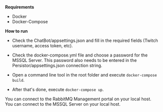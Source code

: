 ****Requirements****

 - Docker
 - Docker-Compose

****How to run****

 - Check the ChatBot/appsettings.json and fill in the required fields (Twitch username, access token, etc).
   
 -  Check the docker-compose.yml file and choose
   a password for the MSSQL Server. This password also needs to be
   entered in the Persistor/appsettings.json connection string.

 - Open a command line tool in the root folder and execute 
 `docker-compose build`.

 - After that's done, execute 
 `docker-compose up`.

You can connect to the RabbitMQ Management portal on your local host.
You can connect to the MSSQL Server on your local host.
